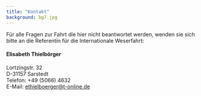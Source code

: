 ```yaml
---
title: "Kontakt"
background: bg7.jpg
---
```


Für alle Fragen zur Fahrt die hier nicht beantwortet werden, wenden sie sich bitte an die Referentin für die Internationale Weserfahrt: 

#### Elisabeth Thielbörger
Lortzingstr. 32  
D-31157 Sarstedt  
Telefon: +49 (5066) 4632  
E-Mail: ethielboerger@t-online.de
